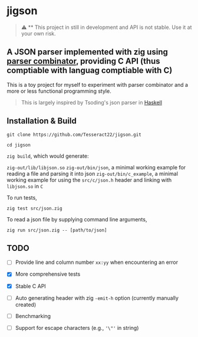 # jigson
> :warning: ** This project in still in development and API is not stable. Use it at your own risk.

## A JSON parser implemented with zig using [parser combinator][parser combinator], providing C API (thus comptiable with languag comptiable with C)
This is a toy project for myself to experiment with parser combinator and a more or less functional programming style.
> This is largely inspired by Tsoding's json parser in [Haskell][tsoding yt]

## Installation & Build
`git clone https://github.com/Tesseract22/jigson.git`

`cd jigson`

`zig build`, which would generate:

`zig-out/lib/libjson.so`
`zig-out/bin/json`, a minimal working example for reading a file and parsing it into json
`zig-out/bin/c_example`, a minimal working example for using the `src/c/json.h` header and linking with `libjson.so` in `C`

To run tests,

`zig test src/json.zig`

To read a json file by supplying command line arguments, 

`zig run src/json.zig -- [path/to/json]`

## TODO

- [ ] Provide line and column number `xx:yy` when encountering an error
- [x] More comprehensive tests
- [x] Stable C API
- [ ] Auto generating header with zig `-emit-h` option (currently manually created)
- [ ] Benchmarking
- [ ] Support for escape characters (e.g., `'\"'` in string)






[tsoding yt]: https://www.youtube.com/watch?v=N9RUqGYuGfw
[parser combinator]: https://www.google.com/url?sa=t&rct=j&q=&esrc=s&source=web&cd=&cad=rja&uact=8&ved=2ahUKEwjtxIWfoKSAAxVihVYBHWNJDGIQFnoECBMQAQ&url=https%3A%2F%2Fen.wikipedia.org%2Fwiki%2FParser_combinator&usg=AOvVaw26qPNFuVgdTXJPwnAXwjpG&opi=89978449
